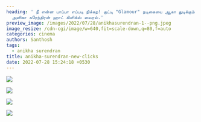 ```yaml
---
heading: ' நீ என்ன பாப்பா எப்படி நிக்கற! குட்டி "Glamour" நடிகையை ஆகா துடிக்கும்
  அனிகா சுரேந்திரன் ஹாட் கிளிக்ஸ் வைரல்.'
preview_image: /images/2022/07/28/anikhasurendran-1--png.jpeg
image_resize: /cdn-cgi/image/w=640,fit=scale-down,q=80,f=auto
categories: cinema
authors: Santhosh
tags:
  - anikha surendran
title: anikha-surendran-new-clicks
date: 2022-07-28 15:24:18 +0530
---
```

![](/images/2022/07/28/anikhasurendran2-png.jpeg)

![](/images/2022/07/28/anikhasurendran-png.jpeg)

![](/images/2022/07/28/anikhasurendran4-png.jpeg)

![](/images/2022/07/28/anikhasurendran6-png.jpeg)